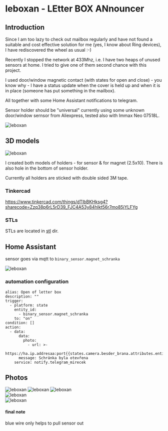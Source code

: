 # leboxan - LEtter BOX ANnouncer

## Introduction
Since I am too lazy to check out mailbox regularly and have not found a suitable and cost effective solution for me (yes, I know about Ring devices), I have rediscovered the wheel as usual :-)

Recently I stopped the network at 433Mhz, i.e. I have two heaps of unused sensors at home. I tried to give one of them second chance with this project.

I used door/window magnetic contact (with states for open and close) - you know why - I have a status update when the cover is held up and when it is in place (someone has put something in the mailbox).

All together with some Home Assistant notifications to telegram.

Sensor holder should be "universal" currently using some unknown door/window sernsor from Aliexpress, tested also with Immax Neo 07518L.

![leboxan](pic/IMG_20230123_123502.jpg)

## 3D models

![leboxan](pic/leboxan-tinkercad.png) 

I created both models of holders - for sensor & for magnet (2.5x10). There is also hole in the bottom of sensor holder.

Currently all holders are sticked with double sided 3M tape.


### Tinkercad

https://www.tinkercad.com/things/dTlbBKHksg4?sharecode=Zzq38p6rL5rD39_FJC4A53y84hIkt56r7mo85jYLFYg

### STLs

STLs are located in [stl](stl) dir.

## Home Assistant

sensor goes via mqtt to `binary_sensor.magnet_schranka`

![leboxan](conf/leboxan-ha-1.png) 


### automation configuration
```
alias: Open of letter box
description: ""
trigger:
  - platform: state
    entity_id:
      - binary_sensor.magnet_schranka
    to: "on"
condition: []
action:
  - data:
      data:
        photo:
          - url: >-
              https://ha.ip.addresaa:port{{states.camera.besder_brana.attributes.entity_picture}}
      message: Schránka byla otevřena
    service: notify.telegram_mirecek
```

## Photos

![leboxan](pic/IMG_20230123_123331.jpg) 
![leboxan](pic/IMG_20230123_123338.jpg) 
![leboxan](pic/IMG_20230123_123352.jpg)                                        
![leboxan](pic/IMG_20230123_123450.jpg)     
![leboxan](pic/IMG_20230123_123502.jpg)

#### final note
blue wire only helps to pull sensor out
